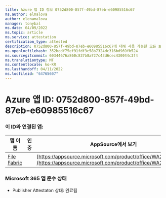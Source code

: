 ```yaml
---
title: Azure 앱 ID 정보 0752d800-857f-49bd-87eb-e60985516c67
ms.author: elmalova
author: elenamalova
manager: tonybal
ms.date: 04/09/2022
ms.topic: article
ms.service: attestation
certification_type: attested
description: 0752d800-857f-49bd-87eb-e60985516c67에 대해 사용 가능한 모든 보안 및 규정 준수 정보입니다.
ms.openlocfilehash: 352bcdf75ef91fdf3c58b7324dc316bd969fb524
ms.sourcegitcommit: 60344676a860c837b8a727c43d6cec430044c3f4
ms.translationtype: MT
ms.contentlocale: ko-KR
ms.lasthandoff: 04/11/2022
ms.locfileid: "64765607"
---
```

# <a name="azure-app-id-0752d800-857f-49bd-87eb-e60985516c67"></a>Azure 앱 ID: 0752d800-857f-49bd-87eb-e60985516c67


### <a name="apps-associated-with-this-id"></a>이 ID와 연결된 앱:
| **앱 이름** | **인증** | **AppSource에서 보기** |
|--------------|---------------|-----------------------|
| [File Fabric](../forward/WA200003017.md) |  | [https://appsource.microsoft.com/product/office/WA200003017](https://appsource.microsoft.com/product/office/WA200003017) |

### <a name="microsoft-365-app-compliance-status"></a>Microsoft 365 앱 준수 상태
- Publisher Attestaton 상태: 완료됨

